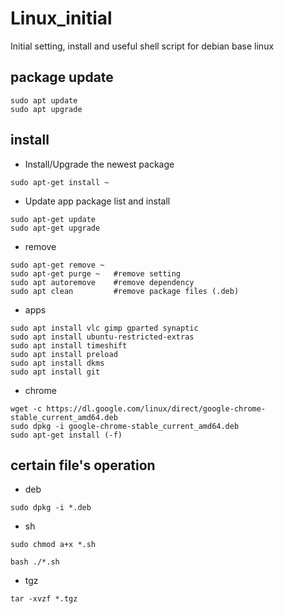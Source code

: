 # Linux_initial
Initial setting, install and useful shell script for debian base linux

## package update
```Shell
sudo apt update
sudo apt upgrade
```

## install

* Install/Upgrade the newest package
```Shell
sudo apt-get install ~
```
* Update app package list and install
```Shell
sudo apt-get update
sudo apt-get upgrade
```

* remove
```Shell
sudo apt-get remove ~
sudo apt-get purge ~   #remove setting
sudo apt autoremove    #remove dependency
sudo apt clean         #remove package files (.deb)
```

* apps
```Shell
sudo apt install vlc gimp gparted synaptic
sudo apt install ubuntu-restricted-extras
sudo apt install timeshift
sudo apt install preload
sudo apt install dkms
sudo apt install git
```

* chrome
```Shell
wget -c https://dl.google.com/linux/direct/google-chrome-stable_current_amd64.deb
sudo dpkg -i google-chrome-stable_current_amd64.deb
sudo apt-get install (-f)
```

## certain file's operation

* deb
```Shell
sudo dpkg -i *.deb
```

* sh
```Shell
sudo chmod a+x *.sh
```
```Shell
bash ./*.sh
```

* tgz
```Shell
tar -xvzf *.tgz
```



